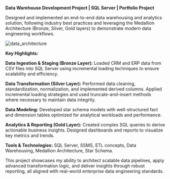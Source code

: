 **Data Warehouse Development Project | SQL Server | Portfolio Project**

Designed and implemented an end-to-end data warehousing and analytics solution, following industry best practices and leveraging the Medallion Architecture (Bronze, Silver, Gold layers) to demonstrate modern data engineering workflows.

![data_architecture](https://github.com/user-attachments/assets/49ea74b7-12d0-41d0-a51b-bb1ac0e5a949)

**Key Highlights:**

**Data Ingestion & Staging (Bronze Layer):** Loaded CRM and ERP data from CSV files into SQL Server using incremental loading techniques to ensure scalability and efficiency.

**Data Transformation (Silver Layer):** Performed data cleaning, standardization, normalization, and implemented derived columns. Applied incremental loading strategies and used truncate-and-insert methods where necessary to maintain data integrity.

**Data Modeling:** Developed star schema models with well-structured fact and dimension tables optimized for analytical workloads and performance.

**Analytics & Reporting (Gold Layer):** Created complex SQL queries to derive actionable business insights. Designed dashboards and reports to visualize key metrics and trends.

**Tools & Technologies:** SQL Server, SSMS, ETL concepts, Data Warehousing, Medallion Architecture, Star Schema.

This project showcases my ability to architect scalable data pipelines, apply advanced transformation logic, and deliver insights through robust reporting, all aligned with real-world enterprise data engineering standards.


